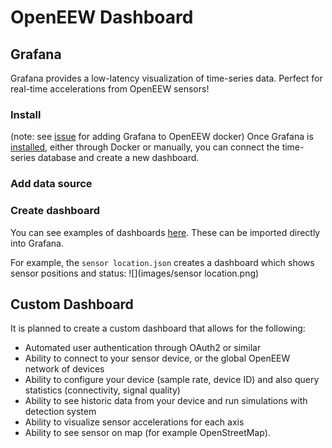 # OpenEEW Dashboard

## Grafana
Grafana provides a low-latency visualization of time-series data. Perfect for real-time accelerations from OpenEEW sensors!

### Install
(note: see [issue](https://github.com/openeew/openeew-detection/issues/46) for adding Grafana to OpenEEW docker)
Once Grafana is [installed](https://grafana.com/docs/grafana/latest/installation/), either through Docker or manually, you can connect the time-series database and create a new dashboard.

### Add data source

### Create dashboard
You can see examples of dashboards [here](https://github.com/openeew/openeew-dashboard/tree/master/grafana/dashboard). These can be imported directly into Grafana.

For example, the `sensor location.json` creates a dashboard which shows sensor positions and status:
![](images/sensor location.png)


## Custom Dashboard
It is planned to create a custom dashboard that allows for the following:
- Automated user authentication through OAuth2 or similar
- Ability to connect to your sensor device, or the global OpenEEW network of devices
- Ability to configure your device (sample rate, device ID) and also query statistics (connectivity, signal quality)
- Ability to see historic data from your device and run simulations with detection system
- Ability to visualize sensor accelerations for each axis
- Ability to see sensor on map (for example OpenStreetMap).
